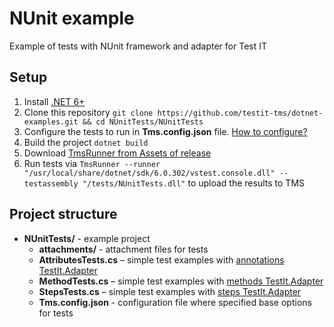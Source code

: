 # NUnit example

Example of tests with NUnit framework and adapter for Test IT

## Setup

1. Install [.NET 6+](https://learn.microsoft.com/ru-ru/dotnet/core/install/windows?tabs=net70)
2. Clone this repository `git clone https://github.com/testit-tms/dotnet-examples.git && cd NUnitTests/NUnitTests`
3. Configure the tests to run in **Tms.config.json** file. [How to configure?](https://github.com/testit-tms/adapters-dotnet/tree/main/Tms.Adapter#configuration)
4. Build the project `dotnet build`
5. Download [TmsRunner from Assets of release](https://github.com/testit-tms/adapters-dotnet/releases)
6. Run tests via `TmsRunner --runner "/usr/local/share/dotnet/sdk/6.0.302/vstest.console.dll" --testassembly "/tests/NUnitTests.dll"` to upload the results to TMS

## Project structure

* **NUnitTests/** - example project
  * **attachments/** - attachment files for tests
  * **AttributesTests.cs** – simple test examples with [annotations TestIt.Adapter](https://github.com/testit-tms/adapters-dotnet/tree/main/Tms.Adapter#attributes)
  * **MethodTests.cs** – simple test examples with [methods TestIt.Adapter](https://github.com/testit-tms/adapters-dotnet/tree/main/Tms.Adapter#attributes)
  * **StepsTests.cs** – simple test examples with [steps TestIt.Adapter](https://github.com/testit-tms/adapters-dotnet/tree/main/Tms.Adapter#attributes)
  * **Tms.config.json** - configuration file where specified base options for tests
